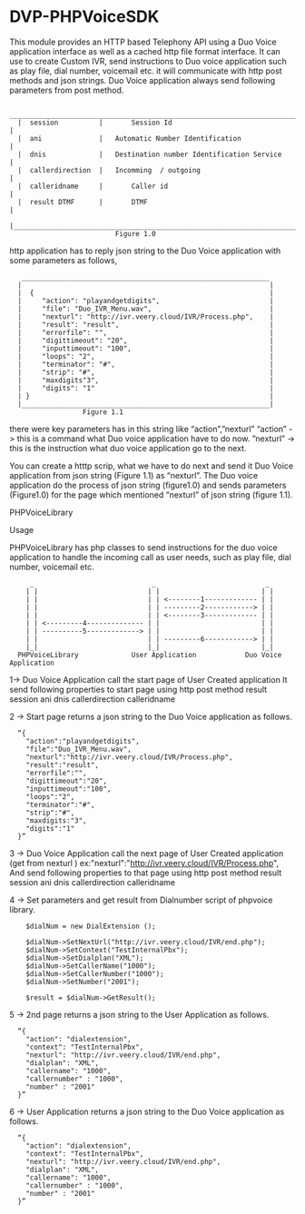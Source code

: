 # DVP-PHPVoiceSDK
This module provides an HTTP based Telephony API using a Duo Voice application interface as well as a cached http file format interface.
It can use to create Custom IVR, send instructions to Duo voice application such as play file, dial number, voicemail etc.
it will communicate with http post methods and json strings.
Duo Voice application always send following parameters from post method.

      ________________________________________________________________________
      |  session          |       Session Id                                  |
      |  ani              |	  Automatic Number Identification             |
      |  dnis             |	  Destination number Identification Service   |
      |  callerdirection  |	  Incomming  / outgoing                       |
      |  calleridname 	  |       Caller id                                   |
      |  result	DTMF      |       DTMF                                        |
      |_______________________________________________________________________|
                              Figure 1.0

http application has to reply  json string to the Duo Voice application with some parameters as follows,

       _____________________________________________________________
      |                                                             |
      |  {                                                          |
      |     "action": "playandgetdigits",                           |
      |     "file": "Duo_IVR_Menu.wav",                             |
      |     "nexturl": "http://ivr.veery.cloud/IVR/Process.php",    |
      |     "result": "result",                                     |
      |     "errorfile": "",                                        |
      |     "digittimeout": "20",                                   |
      |     "inputtimeout": "100",                                  |
      |     "loops": "2",                                           |
      |     "terminator": "#",                                      |
      |     "strip": "#",                                           |
      |     "maxdigits"3",                                          |
      |     "digits": "1"                                           |
      | }                                                           |
      |_____________________________________________________________|
                      Figure 1.1
                      
there were key parameters has in this string like “action”,”nexturl”
“action” -> this is a command what Duo voice application have to do now.
”nexturl” -> this is the instruction what duo voice application go to the next.

You can create a htttp scrip, what we have to do next and send it Duo Voice application from json string (Figure 1.1) as “nexturl”.
The Duo voice application do the process of json string (figure1.0) and sends parameters (Figure1.0) for the page which mentioned “nexturl” of json string (figure 1.1).


PHPVoiceLibrary

Usage

PHPVoiceLibrary has php classes to send instructions for the duo voice application to handle the incoming call as user needs, such as play file, dial number, voicemail etc.

         _                             _                           _
        | |                           | |                         | |
        | |                           | | <--------1------------- | |
        | |                           | | ---------2------------> | |
        | |                           | | <--------3------------- | |
        | | <---------4-------------- | |                         | |
        | | ----------5-------------> | |                         | |
        | |                           | | ---------6------------> | |
        |_|                           |_|                         |_|
      PHPVoiceLibrary             User Application            Duo Voice Application

	
1-> Duo Voice Application call the start page of User Created application
	It send following properties to start page using http post method
        result
        session ani
        dnis
        callerdirection
        calleridname


2 -> Start page returns a json string to the Duo Voice application as follows.

      “{
        "action":"playandgetdigits",
        "file":"Duo_IVR_Menu.wav",
        "nexturl":"http://ivr.veery.cloud/IVR/Process.php",
        "result":"result",
        "errorfile":"",
        "digittimeout":"20",
        "inputtimeout":"100",
        "loops":"2",
        "terminator":"#",
        "strip":"#",
        "maxdigits:"3",
        "digits":"1"
      }”

3 -> Duo Voice Application call the next page of User Created application (get from nexturl ) 
      ex:"nexturl":"http://ivr.veery.cloud/IVR/Process.php",
      And send following properties to that page using http post method
        result
        session ani
        dnis
        callerdirection
        calleridname
        
4 -> Set parameters and get result from Dialnumber script of phpvoice library.  

        $dialNum = new DialExtension ();
                
        $dialNum->SetNextUrl("http://ivr.veery.cloud/IVR/end.php");
        $dialNum->SetContext("TestInternalPbx");
        $dialNum->SetDialplan("XML");
        $dialNum->SetCallerName("1000");
        $dialNum->SetCallerNumber("1000");
        $dialNum->SetNumber("2001");
                 
        $result = $dialNum->GetResult();


5 -> 2nd page returns a json string to the User Application as follows.

      “{
        "action": "dialextension",
        "context": "TestInternalPbx",
        "nexturl": "http://ivr.veery.cloud/IVR/end.php",
        "dialplan": "XML",
        "callername": "1000", 
        "callernumber" : "1000", 
        "number" : "2001"
      }”


6 -> User Application returns a json string to the Duo Voice application as follows.

      “{
        "action": "dialextension",
        "context": "TestInternalPbx",
        "nexturl": "http://ivr.veery.cloud/IVR/end.php",
        "dialplan": "XML",
        "callername": "1000", 
        "callernumber" : "1000", 
        "number" : "2001"
      }”



